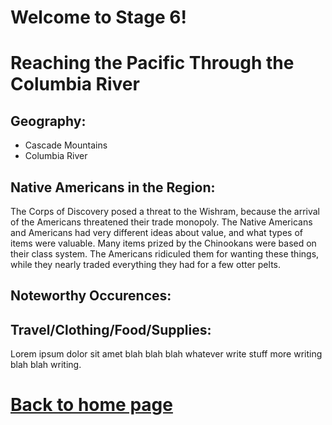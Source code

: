 
# Welcome to Stage 6!


# Reaching the Pacific Through the Columbia River
## Geography:
- Cascade Mountains
- Columbia River

## Native Americans in the Region:
The Corps of Discovery posed a threat to the Wishram, because the arrival of the Americans threatened their trade monopoly. The Native Americans and Americans had very different ideas about value, and what types of items were valuable. Many items prized by the Chinookans were based on their class system. The Americans ridiculed them for wanting these things, while they nearly traded everything they had for a few otter pelts.

## Noteworthy Occurences:


## Travel/Clothing/Food/Supplies:
Lorem ipsum dolor sit amet blah blah blah whatever write stuff more writing blah blah writing.









# [Back to home page](README.md)
